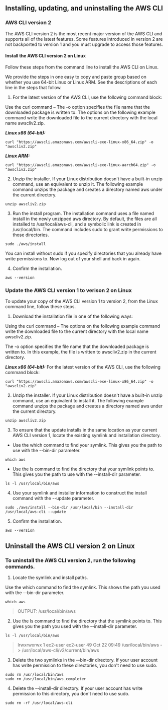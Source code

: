 ## Installing, updating, and uninstalling the AWS CLI

### AWS CLI version 2

The AWS CLI version 2 is the most recent major version of the AWS CLI and supports all of the latest features. Some features introduced in version 2 are not backported to version 1 and you must upgrade to access those features.

#### Install the AWS CLI version 2 on Linux

Follow these steps from the command line to install the AWS CLI on Linux.

We provide the steps in one easy to copy and paste group based on whether you use 64-bit Linux or Linux ARM. See the descriptions of each line in the steps that follow.

1. For the latest version of the AWS CLI, use the following command block:

Use the curl command – The -o option specifies the file name that the downloaded package is written to. The options on the following example command write the downloaded file to the current directory with the local name awscliv2.zip.

***Linux x86 (64-bit):***
```
curl "https://awscli.amazonaws.com/awscli-exe-linux-x86_64.zip" -o "awscliv2.zip"
```
***Linux ARM:***
```
curl "https://awscli.amazonaws.com/awscli-exe-linux-aarch64.zip" -o "awscliv2.zip"
```
2. Unzip the installer. If your Linux distribution doesn't have a built-in unzip command, use an equivalent to unzip it. The following example command unzips the package and creates a directory named aws under the current directory.
```
unzip awscliv2.zip
```
3. Run the install program. The installation command uses a file named install in the newly unzipped aws directory. By default, the files are all installed to /usr/local/aws-cli, and a symbolic link is created in /usr/local/bin. The command includes sudo to grant write permissions to those directories.
```
sudo ./aws/install
```

You can install without sudo if you specify directories that you already have write permissions to.
Now log out of your shell and back in again.

4. Confirm the installation.
```
aws --version
```

### Update the AWS CLI version 1 to verison 2 on Linux

To update your copy of the AWS CLI version 1 to version 2, from the Linux command line, follow these steps.

1. Download the installation file in one of the following ways:

Using the curl command – The options on the following example command write the downloaded file to the current directory with the local name awscliv2.zip.

The -o option specifies the file name that the downloaded package is written to. In this example, the file is written to awscliv2.zip in the current directory.

***Linux x86 (64-bit):***
For the latest version of the AWS CLI, use the following command block:
```
curl "https://awscli.amazonaws.com/awscli-exe-linux-x86_64.zip" -o "awscliv2.zip"
```
2. Unzip the installer. If your Linux distribution doesn't have a built-in unzip command, use an equivalent to install it. The following example command unzips the package and creates a directory named aws under the current directory.
```
unzip awscliv2.zip
```
3. To ensure that the update installs in the same location as your current AWS CLI version 1, locate the existing symlink and installation directory.
* Use the which command to find your symlink. This gives you the path to use with the --bin-dir parameter.
```
which aws
```
* Use the ls command to find the directory that your symlink points to. This gives you the path to use with the --install-dir parameter.
```
ls -l /usr/local/bin/aws
```
4. Use your symlink and installer information to construct the install command with the --update parameter.
```
sudo ./aws/install --bin-dir /usr/local/bin --install-dir /usr/local/aws-cli --update
```
5. Confirm the installation.
```
aws --version
```


## Uninstall the AWS CLI version 2 on Linux

### To uninstall the AWS CLI version 2, run the following commands.

1. Locate the symlink and install paths.

Use the which command to find the symlink. This shows the path you used with the --bin-dir parameter.
```
which aws
```

> OUTPUT: /usr/local/bin/aws

2. Use the ls command to find the directory that the symlink points to. This gives you the path you used with the --install-dir parameter.
```
ls -l /usr/local/bin/aws
```
> lrwxrwxrwx 1 ec2-user ec2-user 49 Oct 22 09:49 /usr/local/bin/aws -> /usr/local/aws-cli/v2/current/bin/aws

3. Delete the two symlinks in the --bin-dir directory. If your user account has write permission to these directories, you don't need to use sudo.
```
sudo rm /usr/local/bin/aws
sudo rm /usr/local/bin/aws_completer
```
4. Delete the --install-dir directory. If your user account has write permission to this directory, you don't need to use sudo.
```
sudo rm -rf /usr/local/aws-cli
```
